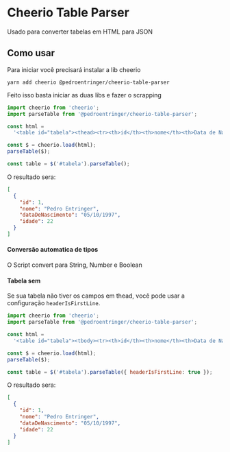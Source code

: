 # Cheerio Table Parser

Usado para converter tabelas em HTML para JSON

## Como usar

Para iniciar você precisará instalar a lib cheerio

```
yarn add cheerio @pedroentringer/cheerio-table-parser
```

Feito isso basta iniciar as duas libs e fazer o scrapping

```javascript
import cheerio from 'cheerio';
import parseTable from '@pedroentringer/cheerio-table-parser';

const html =
  '<table id="tabela"><thead><tr><th>id</th><th>nome</th><th>Data de Nascimento</th><th>idade</th></tr></thead><tbody><tr><td>1</td><td>Pedro Entringer</td><td>05/10/1997</td><td>22</td></tr></tbody></table>';

const $ = cheerio.load(html);
parseTable($);

const table = $('#tabela').parseTable();
```

O resultado sera:

```json
[
  {
    "id": 1,
    "nome": "Pedro Entringer",
    "dataDeNascimento": "05/10/1997",
    "idade": 22
  }
]
```

#### Conversão automatica de tipos

O Script convert para String, Number e Boolean

#### Tabela sem <thead>

Se sua tabela não tiver os campos em thead, você pode usar a configuração `headerIsFirstLine`.

```javascript
import cheerio from 'cheerio';
import parseTable from '@pedroentringer/cheerio-table-parser';

const html =
  '<table id="tabela"><tbody><tr><th>id</th><th>nome</th><th>Data de Nascimento</th><th>idade</th></tr><tr><td>1</td><td>Pedro Entringer</td><td>05/10/1997</td><td>22</td></tr></tbody></table>';

const $ = cheerio.load(html);
parseTable($);

const table = $('#tabela').parseTable({ headerIsFirstLine: true });
```

O resultado sera:

```json
[
  {
    "id": 1,
    "nome": "Pedro Entringer",
    "dataDeNascimento": "05/10/1997",
    "idade": 22
  }
]
```
